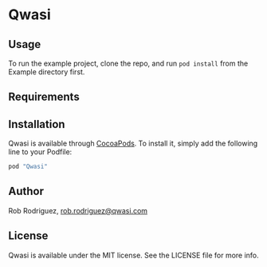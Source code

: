 # Qwasi

## Usage

To run the example project, clone the repo, and run `pod install` from the Example directory first.

## Requirements

## Installation

Qwasi is available through [CocoaPods](http://cocoapods.org). To install
it, simply add the following line to your Podfile:

```ruby
pod "Qwasi"
```

## Author

Rob Rodriguez, rob.rodriguez@qwasi.com

## License

Qwasi is available under the MIT license. See the LICENSE file for more info.
